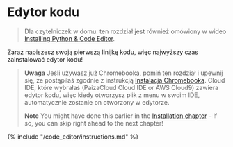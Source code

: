 # Edytor kodu

> Dla czytelniczek w domu: ten rozdział jest również omówiony w wideo [Installing Python & Code Editor](https://www.youtube.com/watch?v=pVTaqzKZCdA&t=4m43s).

Zaraz napiszesz swoją pierwszą linijkę kodu, więc najwyższy czas zainstalować edytor kodu!

> **Uwaga** Jeśli używasz już Chromebooka, pomiń ten rozdział i upewnij się, że postąpiłaś zgodnie z instrukcją [Instalacja Chromebooka](../chromebook_setup/README.md). Cloud IDE, które wybrałaś (PaizaCloud Cloud IDE or AWS Cloud9) zawiera edytor kodu, więc kiedy otworzysz plik z menu w swoim IDE, automatycznie zostanie on otworzony w edytorze.
> 
> **Note** You might have done this earlier in the [Installation chapter](../installation/README.md) – if so, you can skip right ahead to the next chapter!

{% include "/code_editor/instructions.md" %}